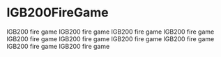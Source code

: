# IGB200FireGame
IGB200 fire game IGB200 fire game IGB200 fire game IGB200 fire game IGB200 fire game IGB200 fire game IGB200 fire game IGB200 fire game IGB200 fire game IGB200 fire game 
